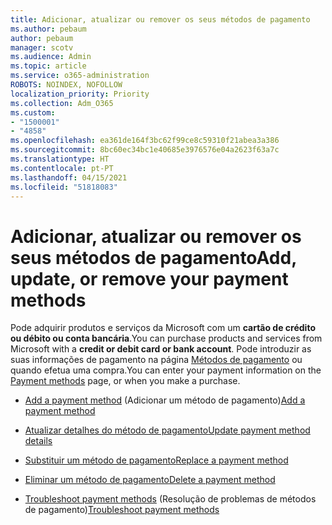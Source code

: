 ```yaml
---
title: Adicionar, atualizar ou remover os seus métodos de pagamento
ms.author: pebaum
author: pebaum
manager: scotv
ms.audience: Admin
ms.topic: article
ms.service: o365-administration
ROBOTS: NOINDEX, NOFOLLOW
localization_priority: Priority
ms.collection: Adm_O365
ms.custom:
- "1500001"
- "4858"
ms.openlocfilehash: ea361de164f3bc62f99ce8c59310f21abea3a386
ms.sourcegitcommit: 8bc60ec34bc1e40685e3976576e04a2623f63a7c
ms.translationtype: HT
ms.contentlocale: pt-PT
ms.lasthandoff: 04/15/2021
ms.locfileid: "51818083"
---
```

# <a name="add-update-or-remove-your-payment-methods"></a><span data-ttu-id="5bb95-102">Adicionar, atualizar ou remover os seus métodos de pagamento</span><span class="sxs-lookup"><span data-stu-id="5bb95-102">Add, update, or remove your payment methods</span></span>

<span data-ttu-id="5bb95-103">Pode adquirir produtos e serviços da Microsoft com um **cartão de crédito ou débito ou conta bancária**.</span><span class="sxs-lookup"><span data-stu-id="5bb95-103">You can purchase products and services from Microsoft with a **credit or debit card or bank account**.</span></span> <span data-ttu-id="5bb95-104">Pode introduzir as suas informações de pagamento na página [Métodos de pagamento](https://go.microsoft.com/fwlink/p/?linkid=2018806) ou quando efetua uma compra.</span><span class="sxs-lookup"><span data-stu-id="5bb95-104">You can enter your payment information on the [Payment methods](https://go.microsoft.com/fwlink/p/?linkid=2018806) page, or when you make a purchase.</span></span>

- <span data-ttu-id="5bb95-105">[Add a payment method](https://docs.microsoft.com/microsoft-365/commerce/billing-and-payments/manage-payment-methods#add-a-payment-method) (Adicionar um método de pagamento)</span><span class="sxs-lookup"><span data-stu-id="5bb95-105">[Add a payment method](https://docs.microsoft.com/microsoft-365/commerce/billing-and-payments/manage-payment-methods#add-a-payment-method)</span></span>

- [<span data-ttu-id="5bb95-106">Atualizar detalhes do método de pagamento</span><span class="sxs-lookup"><span data-stu-id="5bb95-106">Update payment method details</span></span>](https://docs.microsoft.com/microsoft-365/commerce/billing-and-payments/manage-payment-methods#update-payment-method-details)

- [<span data-ttu-id="5bb95-107">Substituir um método de pagamento</span><span class="sxs-lookup"><span data-stu-id="5bb95-107">Replace a payment method</span></span>](https://docs.microsoft.com/microsoft-365/commerce/billing-and-payments/manage-payment-methods#replace-a-payment-method)

- [<span data-ttu-id="5bb95-108">Eliminar um método de pagamento</span><span class="sxs-lookup"><span data-stu-id="5bb95-108">Delete a payment method</span></span>](https://docs.microsoft.com/microsoft-365/commerce/billing-and-payments/manage-payment-methods#delete-a-payment-method)

- <span data-ttu-id="5bb95-109">[Troubleshoot payment methods](https://docs.microsoft.com/microsoft-365/commerce/billing-and-payments/manage-payment-methods#troubleshoot-payment-methods) (Resolução de problemas de métodos de pagamento)</span><span class="sxs-lookup"><span data-stu-id="5bb95-109">[Troubleshoot payment methods](https://docs.microsoft.com/microsoft-365/commerce/billing-and-payments/manage-payment-methods#troubleshoot-payment-methods)</span></span>
